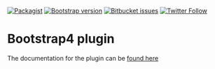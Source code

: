 [![Packagist](https://img.shields.io/packagist/v/lilhermit/cakephp-plugin-bootstrap4.svg?style=flat-square)](https://packagist.org/packages/lilhermit/cakephp-plugin-bootstrap4) [![Bootstrap version](https://img.shields.io/badge/Bootstrap%20version-4.0.0-brightgreen.svg?style=flat-square)](https://getbootstrap.com/) [![Bitbucket issues](https://img.shields.io/bitbucket/issues/lilhermit/cakephp-plugins-bootstrap4.svg?style=flat-square)](https://bitbucket.org/lilHermit/cakephp-plugins-bootstrap4/issues?status=new&status=open)  [![Twitter Follow](https://img.shields.io/twitter/follow/lilh3rmit.svg?style=social&label=Follow)](https://twitter.com/lilH3rmit)

# Bootstrap4 plugin

The documentation for the plugin can be [found here](https://projects.lilhermit.co.uk/cakephp-plugins-bootstrap4)